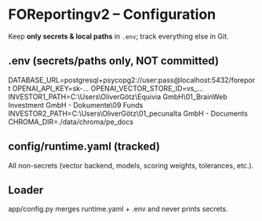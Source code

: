 ﻿# FOReportingv2 – Configuration

Keep **only secrets & local paths** in `.env`; track everything else in Git.

## .env (secrets/paths only, NOT committed)
DATABASE_URL=postgresql+psycopg2://user:pass@localhost:5432/foreport
OPENAI_API_KEY=sk-...
OPENAI_VECTOR_STORE_ID=vs_...
INVESTOR1_PATH=C:\\Users\\OliverGötz\\Equivia GmbH\\01_BrainWeb Investment GmbH - Dokumente\\09 Funds
INVESTOR2_PATH=C:\\Users\\OliverGötz\\01_pecunalta GmbH - Documents
CHROMA_DIR=./data/chroma/pe_docs

## config/runtime.yaml (tracked)
All non-secrets (vector backend, models, scoring weights, tolerances, etc.).

## Loader
app/config.py merges runtime.yaml + .env and never prints secrets.
